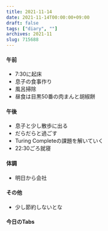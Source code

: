 ```yaml
---
title: 2021-11-14
date: 2021-11-14T00:00:00+09:00
draft: false
tags: ["diary", ""]
archives: 2021-11
slug: 715688
---
```

#### 午前
- 7:30に起床
- 息子の食事作り
- 風呂掃除
- 昼食は目黒50番の肉まんと胡椒餅
#### 午後
- 息子と少し散歩に出る
- だらだらと過ごす
- Turing Completeの課題を解いていく
- 22:30ごろ就寝
#### 体調
- 明日から会社
#### その他
- 少し節約しないとな
#### 今日のTabs